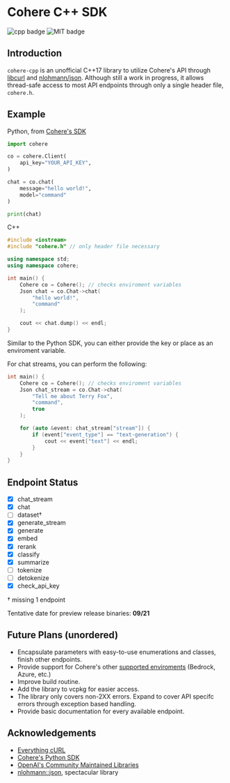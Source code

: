 # Cohere C++ SDK
![cpp badge](https://img.shields.io/badge/version-C++17-blue)
![MIT badge](https://img.shields.io/github/license/abeldiress/cohere-cpp)

## Introduction

`cohere-cpp` is an unofficial C++17 library to utilize Cohere's API through [libcurl](https://curl.se/libcurl/) and [nlohmann/json](https://github.com/nlohmann/json). Although still a work in progress, it allows thread-safe access to most API endpoints through only a single header file, `cohere.h`.

## Example

Python, from [Cohere's SDK](https://github.com/cohere-ai/cohere-python?tab=readme-ov-file#usage)
```py
import cohere

co = cohere.Client(
    api_key="YOUR_API_KEY",
)

chat = co.chat(
    message="hello world!",
    model="command"
)

print(chat)
```

C++
```cpp
#include <iostream>
#include "cohere.h" // only header file necessary

using namespace std;
using namespace cohere;

int main() {
    Cohere co = Cohere(); // checks enviroment variables
    Json chat = co.Chat->chat(
        "hello world!", 
        "command"
    );

    cout << chat.dump() << endl;
}
```

Similar to the Python SDK, you can either provide the key or place as an enviroment variable.

For chat streams, you can perform the following:

```cpp
int main() {
    Cohere co = Cohere(); // checks enviroment variables
    Json chat_stream = co.Chat->chat(
        "Tell me about Terry Fox", 
        "command",
        true
    );

    for (auto &event: chat_stream["stream"]) {
        if (event["event_type"] == "text-generation") {
            cout << event["text"] << endl;
        }
    }
}
```

## Endpoint Status

- [x] chat_stream
- [x] chat
- [ ] dataset†
- [x] generate_stream
- [x] generate
- [x] embed
- [x] rerank
- [x] classify
- [x] summarize
- [ ] tokenize
- [ ] detokenize
- [x] check_api_key

† missing 1 endpoint

Tentative date for preview release binaries: **09/21**

## Future Plans (unordered)
 - Encapsulate parameters with easy-to-use enumerations and classes, finish other endpoints.
 - Provide support for Cohere's other [supported enviroments](https://docs.cohere.com/docs/cohere-works-everywhere#supported-environments) (Bedrock, Azure, etc.)
 - Improve build routine.
 - Add the library to vcpkg for easier access.
 - The library only covers non-2XX errors. Expand to cover API specifc errors through exception based handling.
 - Provide basic documentation for every available endpoint.

## Acknowledgements
 - [Everything cURL](https://everything.curl.dev/)
 - [Cohere's Python SDK](https://github.com/cohere-ai/cohere-python)
 - [OpenAI's Community Maintained Libraries](https://platform.openai.com/docs/libraries/community-libraries)
 - [nlohmann::json](https://github.com/nlohmann/json), spectacular library
